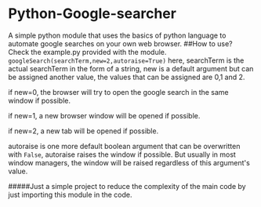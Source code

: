 # Python-Google-searcher
A simple python module that uses the basics of python language to automate google searches on your own web browser.
##How to use?
Check the example.py provided with the module.
`googleSearch(searchTerm,new=2,autoraise=True)`
here, searchTerm is the actual searchTerm in the form of a string, new is a default argument but can be assigned another value, the values that can be assigned are 0,1 and 2.

if new=0, the browser will try to open the google search in the same window if possible.

if new=1, a new browser window will be opened if possible.

if new=2, a new tab will be opened if possible.


autoraise is one more default boolean argument that can be overwritten with `False`, autoraise raises the window if possible. But usually in most window managers, the window will be raised regardless of this argument's value.

#####Just a simple project to reduce the complexity of the main code by just importing this module in the code.
